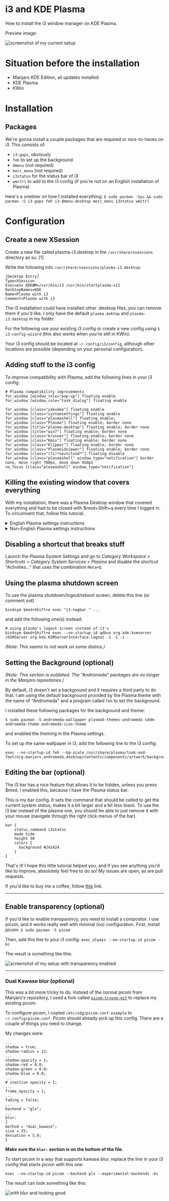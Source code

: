 # i3 and KDE Plasma
How to install the i3 window manager on KDE Plasma.

Preview image:

![screenshot of my current setup](Screenshot_20200109_150620.png)

# Situation before the installation
* Manjaro KDE Edition, all updates installed
* KDE Plasma
* KWin

# Installation
## Packages
We're gonna install a couple packages that are required or nice-to-haves on i3. This consists of:

* ```i3-gaps```, obviously
* ```feh``` to set up the background
* ```dmenu``` (not required)
* ```morc_menu``` (not required)
* ```i3status``` for the status bar of i3
* ```wmctrl``` to add to the i3 config (if you're not on an English installation of Plasma)

Here's a oneliner on how I installed everything:
```$ sudo pacman -Syu && sudo pacman -S i3-gaps feh i3-dmenu-desktop morc_menu i3status wmctrl```

# Configuration
## Create a new XSession
Create a new file called plasma-i3.desktop in the `/usr/share/xsessions` directory as su. [1]

Write the following into `/usr/share/xsessions/plasma-i3.desktop`:

```
[Desktop Entry]
Type=XSession
Exec=env KDEWM=/usr/bin/i3 /usr/bin/startplasma-x11
DesktopNames=KDE
Name=Plasma with i3
Comment=Plasma with i3
```

The i3 installation could have installed other .desktop files, you can remove them if you'd like. I only have the default `plasma.dektop` and `plasma-i3.desktop` in my folder.

For the following use your existing i3 config or create a new config using  ```$ i3-config-wizard``` (this also works when you're still in KWin).

Your i3 config should be located at `~/.config/i3/config`, although other locations are possible (depending on your personal configuration).

## Adding stuff to the i3 config
To improve compatibility with Plasma, add the following lines in your i3 config.

```
# Plasma compatibility improvements
for_window [window_role="pop-up"] floating enable
for_window [window_role="task_dialog"] floating enable

for_window [class="yakuake"] floating enable
for_window [class="systemsettings"] floating enable
for_window [class="plasmashell"] floating enable;
for_window [class="Plasma"] floating enable; border none
for_window [title="plasma-desktop"] floating enable; border none
for_window [title="win7"] floating enable; border none
for_window [class="krunner"] floating enable; border none
for_window [class="Kmix"] floating enable; border none
for_window [class="Klipper"] floating enable; border none
for_window [class="Plasmoidviewer"] floating enable; border none
for_window [class="(?i)*nextcloud*"] floating disable
for_window [class="plasmashell" window_type="notification"] border none, move right 700px, move down 450px
no_focus [class="plasmashell" window_type="notification"]
```
## Killing the existing window that covers everything

With my installation, there was a Plasma Desktop window that covered everything and had to be closed with $mod+Shift+q every time I logged in. To circumvent that, follow this tutorial.

<details>
    <summary>English Plasma settings instructions</summary>
    
If you're on an English installation of Plasma, add this line to your i3 config:
```for_window [title="Desktop — Plasma"] kill; floating enable; border none```
</details>


<details>
    <summary>Non-English Plasma settings instructions</summary>
    
If you're not on the English setting, do this instead. This example is using the German Plasma setting.

#### Find out the name of your Plasma desktop
Directly after logging into your i3 environment, switch to a new workspace with $mod+2. Then enter the following in your terminal:

```$ wmctrl -l```

The output should contain the name of the Plasma window. Copy the name into your clipboard.
```
...
0x04400006  0 alex-mi Arbeitsfläche — Plasma
...
```
#### Set it in the i3 config

Using the name from the clipboard as te title, add the following lines to your i3 config:
```
for_window [title="Desktop — Plasma"] kill; floating enable; border none
for_window [title="Arbeitsfläche — Plasma"] kill; floating enable; border none
```
</details>

## Disabling a shortcut that breaks stuff
Launch the Plasma System Settings and go to *Category Workspace > Shortcuts > Category System Services > Plasma* and disable the shortcut "Activities..." that uses the combination ```Meta+Q```.

## Using the plasma shutdown screen
To use the plasma shutdown/logout/reboot screen, delete this line (or comment out)
```
bindsym $mod+Shift+e exec "i3-nagbar " ...
```
and add the following one(s) instead:
```
# using plasma's logout screen instead of i3's
bindsym $mod+Shift+e exec --no-startup-id qdbus org.kde.ksmserver /KSMServer org.kde.KSMServerInterface.logout -1 -1 -1
```
*(Note: This seems to not work on some distros.)*

## Setting the Background (optional)

*(Note: This section is outdated. The "Andromeda" packages are no longer in the Manjaro repositories.)*

By default, i3 doesn't set a background and it requires a third party to do that. I am using the default background provided by the Plasma theme with the name of "Andromeda" and a program called `feh` to set the background.

I installed these following packages for the background and theme:

```$ sudo pacman -S andromeda-wallpaper plasma5-themes-andromeda sddm-andromeda-theme andromeda-icon-theme```

and enabled the theming in the Plasma settings.

To set up the same wallpaper in i3, add the following line to the i3 config:

```
exec --no-startup-id feh --bg-scale /usr/share/plasma/look-and-feel/org.manjaro.andromeda.desktop/contents/components/artwork/background.png
```

## Editing the bar (optional)

The i3 bar has a nice feature that allows it to be hidden, unless you press $mod. I enabled this, because I have the Plasma status bar.

This is my bar config. It sets the command that should be called to get the current system status, makes it a bit larger and a bit less black. To use the i3 bar instead of the plasma one, you should be able to just remove it with your mouse (navigate through the right click menus of the bar).

```
bar {
    status_command i3status
    mode hide
    height 30
    colors {
      background #242424
    }
}
```

That's it! I hope this little tutorial helped you, and if you see anything you'd like to improve, absolutely feel free to do so! My issues are open, as are pull requests.

If you'd like to buy me a coffee, follow [this](https://ko-fi.com/heckelson) link.

----

## Enable transparency (optional)

If you'd like to enable transparency, you need to install a compositor. I use picom, and it works really well with minimal (no) configuration.
First, install picom: `$ sudo pacman -S picom`

Then, add this line to your i3 config:
```exec_always --no-startup-id picom -bc```

The result is something like this:

![screenshot of my setup with transparency enabled](Screenshot_20200109_193930.png)

----

### Dual Kawase blur (optional)

This was a bit more tricky to do. Instead of the normal picom from Manjaro's repository, I used a fork called [```picom-tryone-git```](https://aur.archlinux.org/packages/picom-tryone-git/) to replace my existing picom.

To configure picom, I copied `/etc/xdg/picom.conf.example` to `~/.config/picom.conf`. Picom should already pick up this config. There are a couple of things you need to change.

My changes were:

```
...
shadow = true;
shadow-radius = 12;
...
shadow-opacity = 1;
shadow-red = 0.0;
shadow-green = 0.0;
shadow-blue = 0.0;
...
# inactive opacity = 1;
...
frame_opacity = 1;
...
fading = false;
...
backend = "glx";
...
blur:
{
method = "dual_kawase";
size = 25;
deviation = 5.0;
}
```

**Make sure the `blur:` section is on the bottom of the file.**

To start picom in a way that supports kawase blur, replace the line in your i3 config that starts picom with this one:

```exec --no-startup-id picom --backend glx --experimental-backends -bc```

The result can look something like this:

![with blur and looking good](Screenshot_20200203_005043.png)
